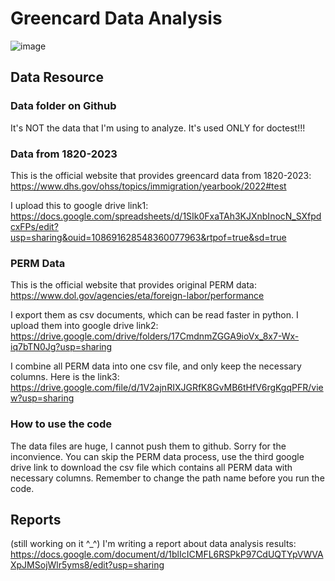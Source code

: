 # Greencard Data Analysis
![image](https://github.com/Shuyi1011/2024Spr_projects/assets/134218464/c56d2aca-e12a-4aa8-bf38-a42538498fd1)

## Data Resource
### Data folder on Github
It's NOT the data that I'm using to analyze. It's used ONLY for doctest!!!

### Data from 1820-2023
This is the official website that provides greencard data from 1820-2023: https://www.dhs.gov/ohss/topics/immigration/yearbook/2022#test

I upload this to google drive link1: https://docs.google.com/spreadsheets/d/1SIk0FxaTAh3KJXnbInocN_SXfpdcxFPs/edit?usp=sharing&ouid=108691628548360077963&rtpof=true&sd=true

### PERM Data
This is the official website that provides original PERM data: https://www.dol.gov/agencies/eta/foreign-labor/performance

I export them as csv documents, which can be read faster in python. I upload them into google drive link2: https://drive.google.com/drive/folders/17CmdnmZGGA9ioVx_8x7-Wx-iq7bTN0Jg?usp=sharing

I combine all PERM data into one csv file, and only keep the necessary columns. Here is the link3: https://drive.google.com/file/d/1V2ajnRIXJGRfK8GvMB6tHfV6rgKgqPFR/view?usp=sharing 

### How to use the code
The data files are huge, I cannot push them to github. Sorry for the inconvience.
You can skip the PERM data process, use the third google drive link to download the csv file which contains all PERM data with necessary columns. Remember to change the path name before you run the code.

## Reports
(still working on it ^_^)
I'm writing a report about data analysis results: https://docs.google.com/document/d/1blIcICMFL6RSPkP97CdUQTYpVWVAXpJMSojWlr5yms8/edit?usp=sharing